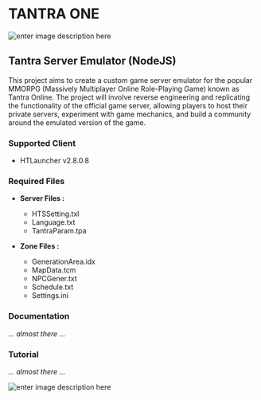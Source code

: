 
# TANTRA ONE

![enter image description here](https://i.ytimg.com/vi/FnIFO22ubpE/hqdefault.jpg)

## Tantra Server Emulator (NodeJS)

This project aims to create a custom game server emulator for the popular MMORPG (Massively Multiplayer Online Role-Playing Game) known as Tantra Online. The project will involve reverse engineering and replicating the functionality of the official game server, allowing players to host their private servers, experiment with game mechanics, and build a community around the emulated version of the game.

### Supported Client

- HTLauncher v2.8.0.8

### Required Files

- **Server Files :**
	- HTSSetting.txl
	- Language.txt
	- TantraParam.tpa

- **Zone Files :**

	- GenerationArea.idx
	- MapData.tcm
	- NPCGener.txt
	- Schedule.txt
	- Settings.ini

### Documentation

*... almost there ...* 

### Tutorial

*... almost there ...* 


![enter image description here](https://matasumbar.com/wp-content/uploads/2019/06/under-construction.png)